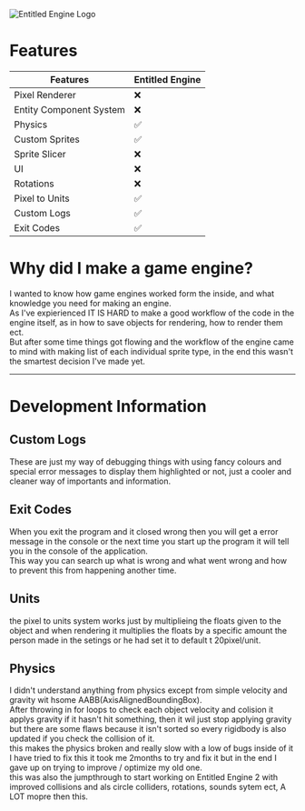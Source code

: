 ![Entitled Engine Logo](http://jiri.dscloud.me/GIT_README/EntitledEngine/EE.png) <br>

# Features
| Features | Entitled Engine |
| --- | --- |
| Pixel Renderer | ❌ |
| Entity Component System | ❌ |
| Physics | ✅ |
| Custom Sprites | ✅ |
| Sprite Slicer | ❌ |
| UI | ❌ |
| Rotations | ❌ |
| Pixel to Units| ✅ |
| Custom Logs | ✅ |
| Exit Codes | ✅ |

# Why did I make a game engine?
I wanted to know how game engines worked form the inside, and what knowledge you need for making an engine.<br>
As I've expierienced IT IS HARD to make a good workflow of the code in the engine itself, as in how to save objects for rendering, how to render them ect.<br>
But after some time things got flowing and the workflow of the engine came to mind with making list of each individual sprite type, in the end this wasn't the smartest decision I've made yet.<br>

<hr>

# Development Information

## Custom Logs
These are just my way of debugging things with using fancy colours and special error messages to display them highlighted or not, just a cooler and cleaner way of importants and information.

## Exit Codes
When you exit the program and it closed wrong then you will get a error message in the console or the next time you start up the program it will tell you in the console of the application.<br>
This way you can search up what is wrong and what went wrong and how to prevent this from happening another time.


## Units
the pixel to units system works just by multiplieing the floats given to the object and when rendering it multiplies the floats by a specific amount the person made in the setings or he had set it to default t 20pixel/unit.<br>


## Physics
I didn't understand anything from physics except from simple velocity and gravity wit hsome AABB(AxisAlignedBoundingBox).<br>
After throwing in for loops to check each object velocity and colision it applys gravity if it hasn't hit something, then it wil just stop applying gravity but there are some flaws because it isn't sorted so every rigidbody is also updated if you check the collision of it.<br>
this makes the physics broken and really slow with a low of bugs inside of it I have tried to fix this it took me 2months to try and fix it but in the end I gave up on trying to improve / optimize my old one.<br>
this was also the jumpthrough to start working on Entitled Engine 2 with improved collisions and als circle colliders, rotations, sounds sytem ect, A LOT mopre then this.
